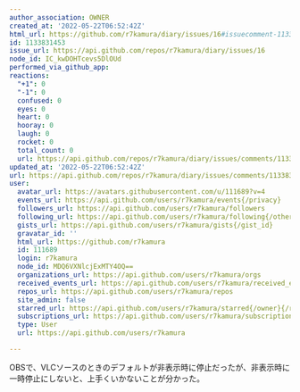 ```yaml
---
author_association: OWNER
created_at: '2022-05-22T06:52:42Z'
html_url: https://github.com/r7kamura/diary/issues/16#issuecomment-1133831453
id: 1133831453
issue_url: https://api.github.com/repos/r7kamura/diary/issues/16
node_id: IC_kwDOHTcevs5DlOUd
performed_via_github_app: 
reactions:
  "+1": 0
  "-1": 0
  confused: 0
  eyes: 0
  heart: 0
  hooray: 0
  laugh: 0
  rocket: 0
  total_count: 0
  url: https://api.github.com/repos/r7kamura/diary/issues/comments/1133831453/reactions
updated_at: '2022-05-22T06:52:42Z'
url: https://api.github.com/repos/r7kamura/diary/issues/comments/1133831453
user:
  avatar_url: https://avatars.githubusercontent.com/u/111689?v=4
  events_url: https://api.github.com/users/r7kamura/events{/privacy}
  followers_url: https://api.github.com/users/r7kamura/followers
  following_url: https://api.github.com/users/r7kamura/following{/other_user}
  gists_url: https://api.github.com/users/r7kamura/gists{/gist_id}
  gravatar_id: ''
  html_url: https://github.com/r7kamura
  id: 111689
  login: r7kamura
  node_id: MDQ6VXNlcjExMTY4OQ==
  organizations_url: https://api.github.com/users/r7kamura/orgs
  received_events_url: https://api.github.com/users/r7kamura/received_events
  repos_url: https://api.github.com/users/r7kamura/repos
  site_admin: false
  starred_url: https://api.github.com/users/r7kamura/starred{/owner}{/repo}
  subscriptions_url: https://api.github.com/users/r7kamura/subscriptions
  type: User
  url: https://api.github.com/users/r7kamura

---
```

OBSで、VLCソースのときのデフォルトが非表示時に停止だったが、非表示時に一時停止にしないと、上手くいかないことが分かった。
